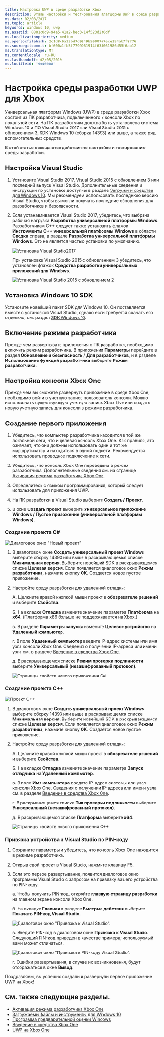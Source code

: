 ```yaml
---
title: Настройка UWP в среде разработки Xbox
description: Этапы настройки и тестирования платформы UWP в среде разработки Xbox.
ms.date: 02/08/2017
ms.topic: article
keywords: windows 10, uwp
ms.assetid: 8801c0d9-94a5-41a2-bec3-14f523d230df
ms.localizationpriority: medium
ms.openlocfilehash: 2c1d8c6a33bd7d9249b5000767ece154ab7f8776
ms.sourcegitcommit: bf600a1fb5f7799961914f638061986d55f6ab12
ms.translationtype: MT
ms.contentlocale: ru-RU
ms.lasthandoff: 02/05/2019
ms.locfileid: "9046008"
---
```

# <a name="set-up-your-uwp-on-xbox-development-environment"></a>Настройка среды разработки UWP для Xbox

Универсальная платформа Windows (UWP) в среде разработки Xbox состоит из ПК разработчика, подключенного к консоли Xbox по локальной сети.
На ПК разработчика должна быть установлена система Windows 10 и ПО Visual Studio 2017 или Visual Studio 2015 с обновлением 3, SDK Windows 10 (сборка 14393) или выше, а также ряд вспомогательных средств.


В этой статье освещаются действия по настройке и тестированию среды разработки.

## <a name="visual-studio-setup"></a>Настройка Visual Studio

1. Установите Visual Studio 2017, Visual Studio 2015 с обновлением 3 или последний выпуск Visual Studio. Дополнительные сведения и инструкции по установке доступны в разделе [Загрузки и средства для Windows 10](https://dev.windows.com/downloads). Мы рекомендуем использовать последнюю версию Visual Studio, чтобы вы могли получать последние обновления для разработчиков и безопасности.

2. Если устанавливается Visual Studio 2017, убедитесь, что выбрана рабочая нагрузка **Разработка универсальной платформы Windows**. Разработчикам C++ следует также установить флажок **Инструменты C++ универсальной платформы Windows** в области **Сводка** справа, в разделе **Разработка универсальной платформы Windows**. Это не является частью установки по умолчанию.

    ![Установка Visual Studio2017](images/development-environment-setup-1.png)

    При установке Visual Studio 2015 с обновлением 3 убедитесь, что установлен флажок **Средства разработки универсальных приложений для Windows**.

    ![Установка Visual Studio 2015 с обновлением 2](images/vs_install_tools.png)

## <a name="windows-10-sdk-setup"></a>Установка Windows 10 SDK

Установите новейший пакет SDK для Windows 10. Он поставляется вместе с установкой Visual Studio, однако если требуется скачать его отдельно, см. раздел [SDK Windows 10](https://developer.microsoft.com/windows/downloads/windows-10-sdk).


## <a name="enabling-developer-mode"></a>Включение режима разработчика

Прежде чем развертывать приложения с ПК разработки, необходимо включить режим разработчика. В приложении **Параметры** перейдите в раздел **Обновление и безопасность** / **Для разработчиков**, и в разделе **Использование функций разработчика** выберите **Режим разработчика**.

## <a name="setting-up-your-xbox-one"></a>Настройка консоли Xbox One

Прежде чем вы сможете развернуть приложение в среде Xbox One, необходимо войти в учетную запись пользователя консоли. Можно использовать существующую учетную запись Xbox Live или создать новую учетную запись для консоли в режиме разработчика. 

## <a name="create-your-first-app"></a>Создание первого приложения

1. Убедитесь, что компьютер разработчика находится в той же локальной сети, что и целевая консоль Xbox One. Как правило, это означает, что они должны использовать один и тот же маршрутизатор и находиться в одной подсети. Рекомендуется использовать проводное подключение к сети.

2. Убедитесь, что консоль Xbox One переведена в режим разработчика.  Дополнительные сведения см. на странице [Активация режима разработчика Xbox One](devkit-activation.md).

3. Определитесь с языком программирования, который следует использовать для приложения UWP.

4. На ПК разработки в Visual Studio выберите **Создать / Проект**.

5. В окне **Создать проект** выберите **Универсальное приложение Windows / Пустое приложение (универсальной платформы Windows)**.

### <a name="starting-a-c-project"></a>Создание проекта C#

  ![Диалоговое окно "Новый проект"](images/development-environment-setup-2.png)

1. В диалоговом окне **Создать универсальный проект Windows** выберите сборку 14393 или выше в раскрывающемся списке **Минимальная версия**. Выберите новейший SDK в раскрывающемся списке **Целевая версия**. Если появляется диалоговое окно **Режим разработчика**, нажмите кнопку **ОК**. Создается новое пустое приложение.

2. Настройте среду разработки для удаленной отладки:

    А. Щелкните правой кнопкой мыши проект в **обозревателе решений** и выберите **Свойства**.

    Б. На вкладке **Отладка** измените значение параметра **Платформа** на **x64**. (Платформа x86 больше не поддерживается на Xbox.)

    в. В разделе **Параметры запуска** измените **Целевое устройство** на **Удаленный компьютер**.

    г. В поле **Удаленный компьютер** введите IP-адрес системы или имя узла консоли Xbox One. Сведения о получении IP-адреса или имени узла см. в разделе [Введение в средства Xbox One](introduction-to-xbox-tools.md).

    д. В раскрывающемся списке **Режим проверки подлинности** выберите **Универсальный (незашифрованный протокол)**.

    ![Страницы свойств нового приложения C#](images/vs_remote.jpg)

### <a name="starting-a-c-project"></a>Создание проекта C++

  ![Проект C++](images/development-environment-setup-3.png)

1. В диалоговом окне **Создать универсальный проект Windows** выберите сборку 14393 или выше в раскрывающемся списке **Минимальная версия**. Выберите новейший SDK в раскрывающемся списке **Целевая версия**. Если появляется диалоговое окно **Режим разработчика**, нажмите кнопку **ОК**. Создается новое пустое приложение.

2. Настройте среду разработки для удаленной отладки:

   А. Щелкните правой кнопкой мыши проект в **обозревателе решений** и выберите **Свойства**.

   Б. На вкладке **Отладка** измените значение параметра **Запуск отладчика** на **Удаленный компьютер**.

   в. В поле **Имя компьютера** введите IP-адрес системы или узел консоли Xbox One. Сведения о получении IP-адреса или имени узла см. в разделе [Введение в средства Xbox One](introduction-to-xbox-tools.md).

   г. В раскрывающемся списке **Тип проверки подлинности** выберите **Универсальный (незашифрованный протокол)**.

   д. В раскрывающемся списке **Платформа** выберите **x64**.

    ![Страницы свойств нового приложения C++](images/development-environment-setup-4.png)

### <a name="pin-pair-your-device-with-visual-studio"></a>Привязка устройства к Visual Studio по PIN-коду

1. Сохраните параметры и убедитесь, что консоль Xbox One находится в режиме разработчика.

2. Открыв свой проект в Visual Studio, нажмите клавишу F5.

3. Если это первое развертывание, появится диалоговое окно программы Visual Studio с запросом на привязку вашего устройства по PIN-коду.

    а. Чтобы получить PIN-код, откройте **главную страницу разработки** на главном экране консоли Xbox One.

    б. На вкладке **Главная** в разделе **Быстрые действия** выберите **Показать PIN-код Visual Studio**.
  
    ![Диалоговое окно "Привязка к Visual Studio".](images/development-environment-setup-5.png)

    в. Введите PIN-код в диалоговом окне **Привязка к Visual Studio**. Следующий PIN-код приведен в качестве примера; используемый вами может отличаться.

    ![Диалоговое окно "Привязка к PIN-коду Visual Studio".](images/devhome_pin.png)

    г. Ошибки развертывания, в случае их возникновения, будут отображаться в окне **Вывод**.

Поздравляем, вы успешно создали и развернули первое приложение UWP на Xbox!

## <a name="see-also"></a>См. также следующие разделы.
- [Активация режима разработчика Xbox One](devkit-activation.md)  
- [Загружаемы файлы и инструменты для Windows 10](https://dev.windows.com/downloads)  
- [Программа предварительной оценки Windows](https://go.microsoft.com/fwlink/?LinkId=780552)  
- [Введение в средства Xbox One](introduction-to-xbox-tools.md) 
- [UWP на Xbox One](index.md)